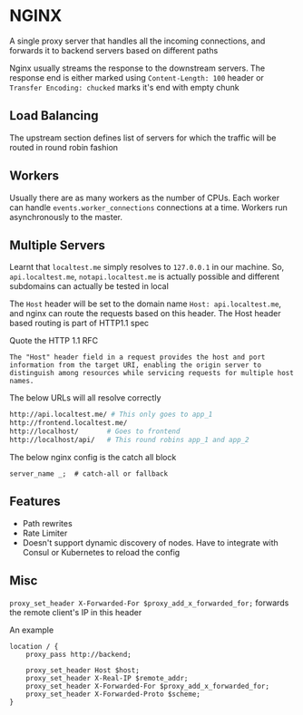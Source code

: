# NGINX
A single proxy server that handles all the incoming connections, and forwards it to backend servers based on different paths

Nginx usually streams the response to the downstream servers. The response end is either marked using `Content-Length: 100` header or `Transfer Encoding: chucked` marks it's end with empty chunk

## Load Balancing
The upstream section defines list of servers for which the traffic will be routed in round robin fashion

## Workers
Usually there are as many workers as the number of CPUs. Each worker can handle `events.worker_connections` connections at a time. Workers run asynchronously to the master.

## Multiple Servers
Learnt that `localtest.me` simply resolves to `127.0.0.1` in our machine.
So, `api.localtest.me`, `notapi.localtest.me` is actually possible and different subdomains can actually be tested in local 

The `Host` header will be set to the domain name `Host: api.localtest.me`, and nginx can route the requests based on this header. The Host header based routing is part of HTTP1.1 spec

Quote the HTTP 1.1 RFC

```
The "Host" header field in a request provides the host and port information from the target URI, enabling the origin server to distinguish among resources while servicing requests for multiple host names.
```

The below URLs will all resolve correctly

```bash
http://api.localtest.me/ # This only goes to app_1
http://frontend.localtest.me/
http://localhost/       # Goes to frontend
http://localhost/api/   # This round robins app_1 and app_2
```


The below nginx config is the catch all block
```
server_name _;  # catch-all or fallback

```

## Features
* Path rewrites
* Rate Limiter
* Doesn't support dynamic discovery of nodes. Have to integrate with Consul or Kubernetes to reload the config

## Misc
`proxy_set_header X-Forwarded-For $proxy_add_x_forwarded_for;` forwards the remote client's IP in this header

An example

```nginx
location / {
    proxy_pass http://backend;
    
    proxy_set_header Host $host;
    proxy_set_header X-Real-IP $remote_addr;
    proxy_set_header X-Forwarded-For $proxy_add_x_forwarded_for;
    proxy_set_header X-Forwarded-Proto $scheme;
}
```
